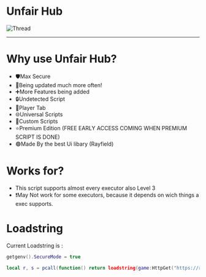 # Unfair Hub

![Thread](https://i.postimg.cc/pT5409pG/Screenshot-2025-05-09-151522-1.png)

<hr>

# Why use Unfair Hub?

* 🛡️Max Secure
* 📢Being updated much more often!
* ➕More Features being added
* 🔒Undetected Script
* 🧑Player Tab
* 🌐Universal Scripts
* 📃Custom Scripts
* ⭐Premium Edition (FREE EARLY ACCESS COMING WHEN PREMIUM SCRIPT IS DONE)
* 🟢Made By the best Ui libary (Rayfield)

# Works for?

* This script supports almost every executor also Level 3
* ❗May Not work for some executors, because it depends on wich things a exec supports.

# Loadstring
Current Loadstring is :

```lua
getgenv().SecureMode = true

local r, s = pcall(function() return loadstring(game:HttpGet("https://raw.githubusercontent.com/UnfairLTD/Xploits/refs/heads/main/UnfairHub.lua")) end) if r and type(s) == "function" then pcall(s) else game:GetService("StarterGui"):SetCore("SendNotification"{Title="Unfair Hub", Text="Please re-execute the script.", Duration=5}) end

```
